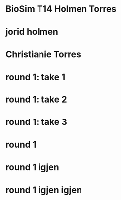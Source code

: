 # BioSim T14 Holmen Torres

# jorid holmen

# Christianie Torres

# round 1: take 1
# round 1: take 2
# round 1: take 3










# round 1 
# round 1 igjen 
# round 1 igjen igjen 
